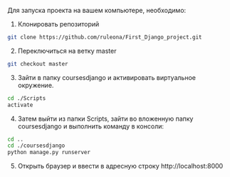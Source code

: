 Для запуска проекта на вашем компьютере, необходимо:
1. Клонировать репозиторий
``` bash
git clone https://github.com/ruleona/First_Django_project.git
```
2. Переключиться на ветку master
``` bash
git checkout master
```
3. Зайти в папку coursesdjango и активировать виртуальное окружение.
``` bash
cd ./Scripts
activate
```
4. Затем выйти из папки Scripts, зайти во вложенную папку coursesdjango и выполнить команду в консоли:
```bash
cd ..
cd ./coursesdjango
python manage.py runserver
```
5. Открыть браузер и ввести в адресную строку http://localhost:8000
